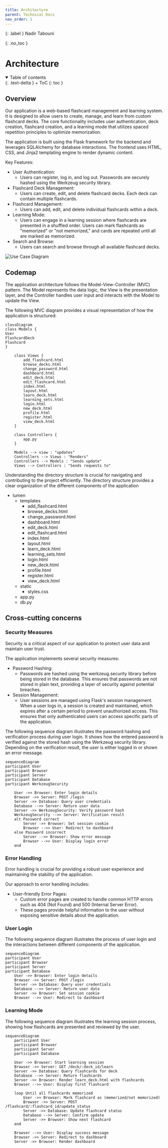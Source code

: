 ```yaml
---
title: Architecture
parent: Technical Docs
nav_order: 1
---
```


{: .label }
Nadir Tabouni

{: .no_toc }
# Architecture

<details open markdown="block">
{: .text-delta }
<summary>Table of contents</summary>
+ ToC
{: toc }
</details>

## Overview
Our application is a web-based flashcard management and learning system. It is designed to allow users to create, manage, and learn from custom flashcard decks. The core functionality includes user authentication, deck creation, flashcard creation, and a learning mode that utilizes spaced repetition principles to optimize memorization.

The application is built using the Flask framework for the backend and leverages SQLAlchemy for database interactions. The frontend uses HTML, CSS, and Jinja2 templating engine to render dynamic content.

Key Features:

+ User Authentication: 
  + Users can register, log in, and log out. Passwords are securely hashed using the Werkzeug security library. 
+ Flashcard Deck Management: 
  + Users can create, edit, and delete flashcard decks. Each deck can contain multiple flashcards. 
+ Flashcard Management:
  + Users can add, edit, and delete individual flashcards within a deck. 
+ Learning Mode: 
  + Users can engage in a learning session where flashcards are presented in a shuffled order. Users can mark flashcards as "memorized" or "not memorized," and cards are repeated until all are marked as memorized. 
+ Search and Browse: 
  + Users can search and browse through all available flashcard decks.


![Use Case Diagram](/docs/images/use_case_diagram.png)


## Codemap

The application architecture follows the Model-View-Controller (MVC) pattern. The Model represents the data logic, the View is the presentation layer, and the Controller handles user input and interacts with the Model to update the View. 

The following MVC diagram provides a visual representation of how the application is structured:

```mermaid
classDiagram
class Models {
User
FlashcardDeck
Flashcard
}

    class Views {
        add_flashcard.html
        browse_decks.html
        change_password.html
        dashboard.html
        edit_deck.html
        edit_flashcard.html
        index.html 
        layout.html
        learn_deck.html
        learning_sets.html
        login.html 
        new_deck.html
        profile.html 
        register.html
        view_deck.html
    }

    class Controllers {
        app.py
    }

    Models --> view : "updates"
    Controllers --> Views : "Renders"
    Controllers --> Models : "Sends update"
    Views --> Controllers : "Sends requests to"
```
Understanding the directory structure is crucial for navigating and contributing to the project efficiently. The directory structure provides a clear organization of the different components of the application

- lumen 
  - templates
    - add_flashcard.html
    - browse_decks.html
    - change_password.html
    - dashboard.html
    - edit_deck.html
    - edit_flashcard.html
    - index.html 
    - layout.html
    - learn_deck.html
    - learning_sets.html
    - login.html 
    - new_deck.html
    - profile.html 
    - register.html
    - view_deck.html
  - static 
    - styles.css
  - app.py
  - db.py
  
## Cross-cutting concerns

### Security Measures
Security is a critical aspect of our application to protect user data and maintain user trust.

The application implements several security measures:

+ Password Hashing: 
  + Passwords are hashed using the werkzeug.security library before being stored in the database. This ensures that passwords are not stored in plain text, providing a layer of security against potential breaches.
+ Session Management: 
  + User sessions are managed using Flask's session management. When a user logs in, a session is created and maintained, which expires after a certain period to prevent unauthorized access. This ensures that only authenticated users can access specific parts of the application.

The following sequence diagram illustrates the password hashing and verification process during user login. It shows how the entered password is verified against the stored hash using the Werkzeug security library. Depending on the verification result, the user is either logged in or shown an error message.
```mermaid
sequenceDiagram
participant User
participant Browser
participant Server
participant Database
participant WerkzeugSecurity

    User ->> Browser: Enter login details
    Browser ->> Server: POST /login
    Server ->> Database: Query user credentials
    Database -->> Server: Return user data
    Server ->> WerkzeugSecurity: Verify password hash
    WerkzeugSecurity -->> Server: Verification result
    alt Password correct
        Server ->> Browser: Set session cookie
        Browser -->> User: Redirect to dashboard
    else Password incorrect
        Server -->> Browser: Show error message
        Browser -->> User: Display login error
    end
```

### Error Handling

Error handling is crucial for providing a robust user experience and maintaining the stability of the application. 

Our approach to error handling includes:
+ User-friendly Error Pages: 
  + Custom error pages are created to handle common HTTP errors such as 404 (Not Found) and 500 (Internal Server Error). 
  + These pages provide helpful information to the user without exposing sensitive details about the application.

### User Login

The following sequence diagram illustrates the process of user login and the interactions between different components of the application.

```mermaid
sequenceDiagram
participant User
participant Browser
participant Server
participant Database
    User ->> Browser: Enter login details
    Browser ->> Server: POST /login
    Server ->> Database: Query user credentials
    Database -->> Server: Return user data
    Server ->> Browser: Set session cookie
    Browser -->> User: Redirect to dashboard
```

### Learning Mode
The following sequence diagram illustrates the learning session process, showing how flashcards are presented and reviewed by the user.
```mermaid
sequenceDiagram
    participant User
    participant Browser
    participant Server
    participant Database

    User ->> Browser: Start learning session
    Browser ->> Server: GET /deck/:deck_id/learn
    Server ->> Database: Query flashcards for deck
    Database -->> Server: Return flashcards
    Server ->> Browser: Render learn_deck.html with flashcards
    Browser -->> User: Display first flashcard

    loop Until all flashcards memorized
        User ->> Browser: Mark flashcard as (memorized/not memorized)
        Browser ->> Server: POST /flashcard/:flashcard_id/update_status
        Server ->> Database: Update flashcard status
        Database -->> Server: Confirm update
        Server ->> Browser: Show next flashcard
    end

    Browser -->> User: Display success message
    Browser ->> Server: Redirect to dashboard
    Server ->> Browser: Render dashboard
```
